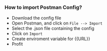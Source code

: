 ### How to import Postman Config? 

- Download the config file
- Open Postman, and click on `File --> Import`
- Select the .json file containing the config
- Click on `Import`
- Create enviroment variable for {{URL}}
- Profit
